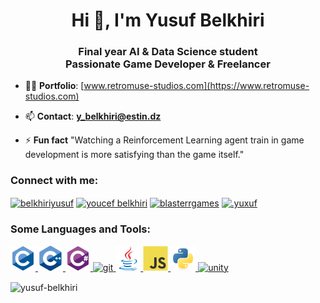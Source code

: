 <h1 align="center">Hi 👋, I'm Yusuf Belkhiri</h1>
<h3 align="center">Final year AI & Data Science student<br> Passionate Game Developer & Freelancer</h3>

- 👨‍💻 **Portfolio**: [www.retromuse-studios.com](https://www.retromuse-studios.com)

- 📫 **Contact**: **y_belkhiri@estin.dz**

- ⚡ **Fun fact** "Watching a Reinforcement Learning agent train in game development is more satisfying than the game itself."

<h3 align="left">Connect with me:</h3>
<p align="left">
<a href="https://twitter.com/belkhiriyusuf" target="blank"><img align="center" src="https://raw.githubusercontent.com/rahuldkjain/github-profile-readme-generator/master/src/images/icons/Social/twitter.svg" alt="belkhiriyusuf" height="30" width="40" /></a>
<a href="https://linkedin.com/in/youcef belkhiri" target="blank"><img align="center" src="https://raw.githubusercontent.com/rahuldkjain/github-profile-readme-generator/master/src/images/icons/Social/linked-in-alt.svg" alt="youcef belkhiri" height="30" width="40" /></a>
<a href="https://instagram.com/blasterrgames" target="blank"><img align="center" src="https://raw.githubusercontent.com/rahuldkjain/github-profile-readme-generator/master/src/images/icons/Social/instagram.svg" alt="blasterrgames" height="30" width="40" /></a>
<a href="https://discord.gg/.yuxuf" target="blank"><img align="center" src="https://raw.githubusercontent.com/rahuldkjain/github-profile-readme-generator/master/src/images/icons/Social/discord.svg" alt=".yuxuf" height="30" width="40" /></a>
</p>

<h3 align="left">Some Languages and Tools:</h3>
<p align="left"> <a href="https://www.cprogramming.com/" target="_blank" rel="noreferrer"> <img src="https://raw.githubusercontent.com/devicons/devicon/master/icons/c/c-original.svg" alt="c" width="40" height="40"/> </a> <a href="https://www.w3schools.com/cpp/" target="_blank" rel="noreferrer"> <img src="https://raw.githubusercontent.com/devicons/devicon/master/icons/cplusplus/cplusplus-original.svg" alt="cplusplus" width="40" height="40"/> </a> <a href="https://www.w3schools.com/cs/" target="_blank" rel="noreferrer"> <img src="https://raw.githubusercontent.com/devicons/devicon/master/icons/csharp/csharp-original.svg" alt="csharp" width="40" height="40"/> </a> <a href="https://git-scm.com/" target="_blank" rel="noreferrer"> <img src="https://www.vectorlogo.zone/logos/git-scm/git-scm-icon.svg" alt="git" width="40" height="40"/> </a> <a href="https://www.java.com" target="_blank" rel="noreferrer"> <img src="https://raw.githubusercontent.com/devicons/devicon/master/icons/java/java-original.svg" alt="java" width="40" height="40"/> </a> <a href="https://developer.mozilla.org/en-US/docs/Web/JavaScript" target="_blank" rel="noreferrer"> <img src="https://raw.githubusercontent.com/devicons/devicon/master/icons/javascript/javascript-original.svg" alt="javascript" width="40" height="40"/> </a> <a href="https://www.python.org" target="_blank" rel="noreferrer"> <img src="https://raw.githubusercontent.com/devicons/devicon/master/icons/python/python-original.svg" alt="python" width="40" height="40"/> </a> <a href="https://unity.com/" target="_blank" rel="noreferrer"> <img src="https://www.vectorlogo.zone/logos/unity3d/unity3d-icon.svg" alt="unity" width="40" height="40"/> </a> </p>

<!-- 
<p><img align="left" src="https://github-readme-stats.vercel.app/api/top-langs?username=yusuf-belkhiri&show_icons=true&theme=radical&locale=en&layout=compact" alt="yusuf-belkhiri" /></p>
 
<p>&nbsp;<img align="center" src="https://github-readme-stats.vercel.app/api?username=yusuf-belkhiri&show_icons=true&theme=radical&locale=en" alt="yusuf-belkhiri" /></p>
-->
<p><img align="center" src="https://github-readme-streak-stats.herokuapp.com/?user=yusuf-belkhiri&theme=dark" alt="yusuf-belkhiri" /></p>
